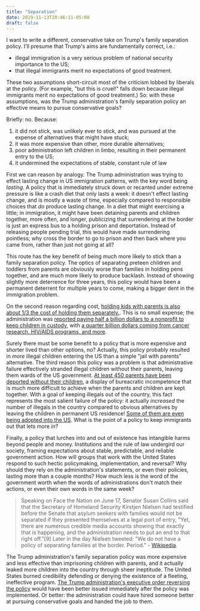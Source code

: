 ```yaml
---
title: "Separation"
date: 2019-11-13T20:46:11-05:00
draft: false
---
```


I want to write a different, conservative take on Trump's family separation policy.  I'll presume that Trump's aims are fundamentally correct, i.e.:

 * illegal immigration is a very serious problem of national security importance to the US;
 * that illegal immigrants merit no expectations of good treatment.

These two assumptions short-circuit most of the criticism lobbed by liberals at the policy.  (For example, "but this is cruel!" falls down because illegal immigrants merit no expectations of good treatment.) So: with these assumptions, was the Trump administration's family separation policy an effective means to pursue conservative goals?

Briefly: no.  Because:

 1. it did not stick, was unlikely ever to stick, and was pursued at the expense of alternatives that might have stuck;
 2. it was more expensive than other, more durable alternatives;
 3. poor administration left children in limbo, resulting in their permanent entry to the US;
 4. it undermined the expectations of stable, constant rule of law

First we can reason by analogy.  The Trump administration was trying to effect lasting change in US immigration patterns, with the key word being _lasting_.  A policy that is immediately struck down or recanted under extreme pressure is like a crash diet that only lasts a week: it doesn't effect lasting change, and is mostly a waste of time, especially compared to responsible choices that _do_ produce lasting change.  In a diet that might exercising a little; in immigration, it might have been detaining parents and children together, more often, and longer, publicizing that surrendering at the border is just an express bus to a holding prison and deportation.  Instead of releasing people pending trial, this would have made surrendering pointless; why cross the border to go to prison and then back where you came from, rather than just not going at all?

This route has the key benefit of being much more likely to stick than a family separation policy.  The optics of separating preteen children and toddlers from parents are obviously worse than families in holding pens together, and are much more likely to produce backlash.  Instead of showing slightly more deterrence for three years, this policy would have been a permanent deterrent for multiple years to come, making a bigger dent in the immigration problem.

On the second reason regarding cost, [holding kids with parents is also about 1/3 the cost of holding them separately.](https://en.wikipedia.org/wiki/Trump_administration_family_separation_policy#Fiscal_costs_and_diversion_of_resources). This is no small expense; the administration was [reported paying half a billion dollars to a nonprofit to keep children in custody](https://time.com/5316722/nonprofit-paid-458-million-trump-administration-detain-migrant-children-family-separation/), with [a quarter billion dollars coming from cancer research, HIV/AIDS programs, and more](https://edition.cnn.com/2018/09/20/politics/hhs-shifting-money-cancer-aids-immigrant-children/index.html).

Surely there must be some benefit to a policy that is more expensive and shorter lived than other options, no?  Actually, this policy probably resulted in _more_ illegal children entering the US than a simple "jail with parents" alternative. The third reason this policy was a problem is that administrative failure effectively stranded illegal children without their parents, leaving them wards of the US government.  [At least 450 parents have been deported without their children](https://www.usatoday.com/story/news/nation/2018/07/24/immigration-parents-may-have-been-deported-without-kids/824904002/), a display of bureacratic incompetence that is much more difficult to achieve when the parents and children are kept together.  With a goal of keeping illegals out of the country, this fact represents the most salient failure of the policy: it actually _increased_ the number of illegals in the country compared to obvious alternatives by leaving the children in permanent US residence!  [Some of them are even being adopted into the US](https://thehill.com/policy/international/americas/410653-ap-migrant-children-may-be-adopted-after-parents-are-deported).  What is the point of a policy to keep immigrants out that lets more _in_?

Finally, a policy that lurches into and out of existence has intangible harms beyond people and money.  Institutions and the rule of law undergird our society, framing expectations about stable, predictable, and reliable government action.  How will groups that work with the United States respond to such hectic policymaking, implementation, and reversal?  Why should they rely on the administration's statements, or even their policies, lasting more than a couple months?  How much less is the word of the government worth when the words of administrations don't match their actions, or even their own words in the same week?

> Speaking on Face the Nation on June 17, Senator Susan Collins said that the Secretary of Homeland Security Kirstjen Nielsen had testified before the Senate that asylum seekers with families would not be separated if they presented themselves at a legal port of entry, "Yet, there are numerous credible media accounts showing that exactly that is happening, and the administration needs to put an end to that right off."[9] Later in the day Nielsen tweeted: "We do not have a policy of separating families at the border. Period." - [Wikipedia](https://en.wikipedia.org/wiki/Trump_administration_family_separation_policy#Homeland_Security_Secretary_Kirstjen_Nielsen).

The Trump administration's family separation policy was more expensive and less effective than imprisoning children with parents, and it actually leaked more children into the country through sheer ineptitude.  The United States burned credibility defending or denying the existence of a fleeting, ineffective program. [The Trump administration's executive order reversing the policy](https://www.politico.com/story/2018/06/20/full-text-trump-executive-order-family-separations-transcript-658639) would have been better issued immediately after the policy was implemented.  Or better: the administration could have hired someone better at pursuing conservative goals and handed the job to them.
